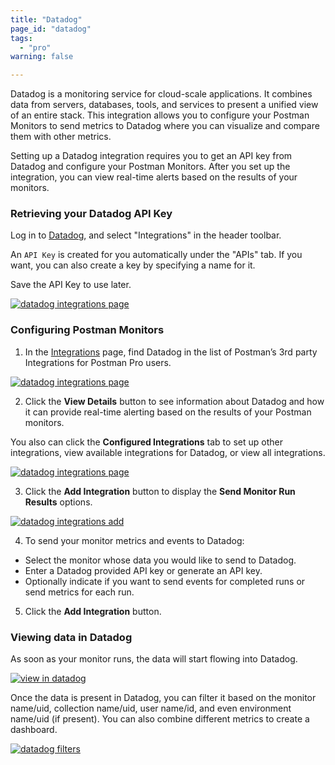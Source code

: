 ```yaml
---
title: "Datadog"
page_id: "datadog"
tags: 
  - "pro"
warning: false

---
```


Datadog is a monitoring service for cloud-scale applications. It combines data from servers, databases, tools, and services to present a unified view of an entire stack. This integration allows you to configure your Postman Monitors to send metrics to Datadog where you can visualize and compare them with other metrics.

Setting up a Datadog integration requires you to get an API key from Datadog and configure your Postman Monitors. After you set up the integration, you can view real-time alerts based on the results of your monitors.

### Retrieving your Datadog API Key

Log in to [Datadog](https://app.datadoghq.com/account/settings#api), and select "Integrations" in the header toolbar. 

An `API Key` is created for you automatically under the "APIs" tab. If you want, you can also create a key by specifying a name for it. 

Save the API Key to use later.

[![datadog integrations page](https://assets.postman.com/postman-docs/58830948.png)](https://assets.postman.com/postman-docs/58830948.png)

### Configuring Postman Monitors

1. In the [Integrations](https://go.postman.co/workspaces) page, find Datadog in the list of Postman’s 3rd party Integrations for Postman Pro users.

[![datadog integrations page](https://assets.postman.com/postman-docs/integrations_datadog2.png)](https://assets.postman.com/postman-docs/integrations_datadog2.png)

<ol start="2">
  <li>
Click the <b>View Details</b> button to see information about Datadog and how it can provide real-time alerting based on the results of your Postman monitors.</li>
</ol>

You also can click the **Configured Integrations** tab to set up other integrations, view available integrations for Datadog, or view all integrations.

[![datadog integrations page](https://assets.postman.com/postman-docs/integrations-datadog-configIntegrations1.png)](https://assets.postman.com/postman-docs/integrations-datadog-configIntegrations1.png)

<ol start="3">
  <li>
Click the <b>Add Integration</b> button to display the <b>Send Monitor Run Results</b> options.</li>
</ol>

[![datadog integrations add](https://assets.postman.com/postman-docs/integrations_datadog_sendMonitor.png)](https://assets.postman.com/postman-docs/integrations_datadog_sendMonitor.png)

<ol start="4">
  <li>
To send your monitor metrics and events to Datadog:</li>
</ol>

* Select the monitor whose data you would like to send to Datadog.
* Enter a Datadog provided API key or generate an API key.
* Optionally indicate if you want to send events for completed runs or send metrics for each run.

<ol start="5">
  <li>
Click the <b>Add Integration</b> button.</li>
</ol>


### Viewing data in Datadog

As soon as your monitor runs, the data will start flowing into Datadog. 

[![view in datadog](https://assets.postman.com/postman-docs/58831748.png)](https://assets.postman.com/postman-docs/58831748.png)

Once the data is present in Datadog, you can filter it based on the monitor name/uid, collection name/uid, user name/id, and even environment name/uid (if present). You can also combine different metrics to create a dashboard.

[![datadog filters](https://assets.postman.com/postman-docs/58831776.png)](https://assets.postman.com/postman-docs/58831776.png)
